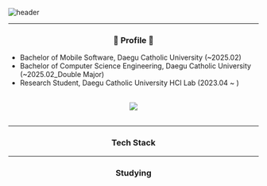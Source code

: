 ![header](https://capsule-render.vercel.app/api?type=venom&height=250&color=FFF7D9&text=FUFU's%20GITHUB&fontColor=D6C5B3)

---
<h3 align="center"> 🐤 Profile 🐤 </h3>

- Bachelor of Mobile Software, Daegu Catholic University (~2025.02)</br>
- Bachelor of Computer Science Engineering, Daegu Catholic University (~2025.02_Double Major)</br>
- Research Student, Daegu Catholic University HCI Lab (2023.04 ~ )</br>

</br>
<div align="center">
  <a href="mailto:easyeun410@gmail.com"><img src="https://img.shields.io/badge/Gmail-F6FFDD?style=for-the-badge&logo=Gmail&logoColor=DDDDFF" /></a>
</div>
</br>


---

<h3 align="center"> Tech Stack </h3>

---
<h3 align="center"> Studying </h3>

<!--
**jieun410/jieun410** is a ✨ _special_ ✨ repository because its `README.md` (this file) appears on your GitHub profile.

Here are some ideas to get you started:

- 🔭 I’m currently working on ...
- 🌱 I’m currently learning ...
- 👯 I’m looking to collaborate on ...
- 🤔 I’m looking for help with ...
- 💬 Ask me about ...
- 📫 How to reach me: ...
- 😄 Pronouns: ...
- ⚡ Fun fact: ...
-->

